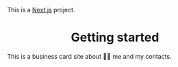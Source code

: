 This is a [Next.js](https://nextjs.org/) project.

<h1 align='center'>Getting started</h1>

<p align='left'>This is a business card site about 👨‍💻‍ me and my contacts.</p>